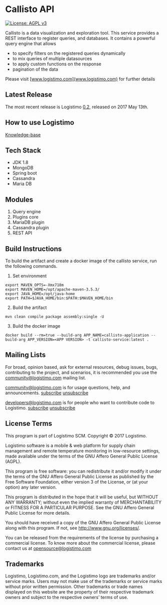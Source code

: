 Callisto API
============

[![License: AGPL v3](https://img.shields.io/badge/License-AGPL%20v3-blue.svg)](http://www.gnu.org/licenses/agpl-3.0)

Callisto is a data visualization and exploration tool. This service provides a REST interface to register queries, and databases.
It contains a powerful query engine that allows  

* to specify filters on the registered queries dynamically
* to mix queries of multiple datasources
* to apply custom functions on the response
* pagination of the data

Please visit [www.logistimo.com](www.logistimo.com) for further details 

Latest Release
------------------

The most recent release is Logistimo [0.2](https://github.com/logistimo/callisto-service/tree/v0.2.0), released on 2017 May 13th.

How to use Logistimo
-------------------------

[Knowledge-base](https://logistimo.freshdesk.com)

Tech Stack
------------------

* JDK 1.8
* MongoDB 
* Spring boot
* Cassandra
* Maria DB

Modules
-------
1. Query engine
2. Plugins core
3. MariaDB plugin
4. Cassandra plugin
5. REST API

Build Instructions
------------------

To build the artifact and create a docker image of the callisto service, run the following commands.

1. Set environment

```
export MAVEN_OPTS=-Xmx718m
export MAVEN_HOME=/opt/apache-maven-3.5.3/
export JAVA_HOME=/opt/java-home
export PATH=$JAVA_HOME/bin:$PATH:$MAVEN_HOME/bin
```

2. Build the artifact

```
mvn clean compile package assembly:single -U
````

3. Build the docker image

```
docker build --rm=true --build-arg APP_NAME=callisto-application --build-arg APP_VERSION=<APP VERSION> -t callisto-service:latest .
```

Mailing Lists
-------------

For broad, opinion based, ask for external resources, debug issues, bugs, contributing to the project, and scenarios, it is recommended you use the community@logistimo.com mailing list.

community@logistimo.com  is for usage questions, help, and announcements.
[subscribe](https://groups.google.com/a/logistimo.com/d/forum/community/join) [unsubscribe](mailto:unsubscribe+community@logistimo.com)

developers@logistimo.com  is for people who want to contribute code to Logistimo.
[subscribe](https://groups.google.com/a/logistimo.com/d/forum/developers/join) [unsubscribe](mailto:unsubscribe+community@logistimo.com)

License Terms
---------------------------

This program is part of Logistimo SCM. Copyright © 2017 Logistimo.

Logistimo software is a mobile & web platform for supply chain management and remote temperature monitoring in low-resource settings, made available under the terms of the GNU Affero General Public License (AGPL). 

This program is free software: you can redistribute it and/or modify it under the terms of the GNU Affero General Public License as published by the Free Software Foundation, either version 3 of the License, or (at your option) any later version.

This program is distributed in the hope that it will be useful, but WITHOUT ANY WARRANTY; without even the implied warranty of MERCHANTABILITY or FITNESS FOR A PARTICULAR PURPOSE.  See the GNU Affero General Public License for more details.

You should have received a copy of the GNU Affero General Public License along with this program.  If not, see <http://www.gnu.org/licenses/>.

You can be released from the requirements of the license by purchasing a commercial license. To know more about the commercial license, please contact us at opensource@logistimo.com

Trademarks
----------

Logistimo, Logistimo.com, and the Logistimo logo are trademarks and/or service marks. Users may not make use of the trademarks or service marks without prior written permission. Other trademarks or trade names displayed on this website are the property of their respective trademark owners and subject to the respective owners’ terms of use.
